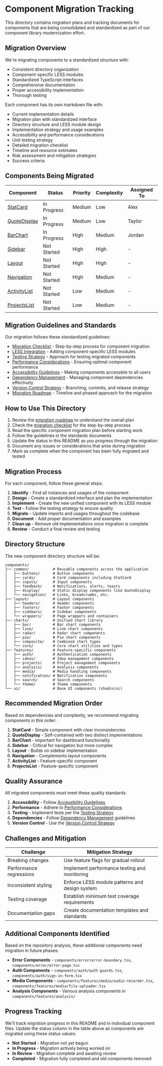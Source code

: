# Component Migration Tracking

This directory contains migration plans and tracking documents for components that are being consolidated and standardized as part of our component library modernization effort.

## Migration Overview

We're migrating components to a standardized structure with:
- Consistent directory organization
- Component-specific LESS modules
- Standardized TypeScript interfaces
- Comprehensive documentation
- Proper accessibility implementation
- Thorough testing

Each component has its own markdown file with:
- Current implementation details
- Migration plan with standardized interface
- Directory structure and LESS module design
- Implementation strategy and usage examples
- Accessibility and performance considerations
- Unit testing strategy
- Detailed migration checklist
- Timeline and resource estimates
- Risk assessment and mitigation strategies
- Success criteria

## Components Being Migrated

| Component | Status | Priority | Complexity | Assigned To |
|-----------|--------|----------|------------|-------------|
| [StatCard](./components/statcard.md) | In Progress | Medium | Low | Alex |
| [QuoteDisplay](./components/quote-display.md) | In Progress | Medium | Low | Taylor |
| [BarChart](./components/barchart.md) | In Progress | High | Medium | Jordan |
| [Sidebar](./components/sidebar.md) | Not Started | High | High | - |
| [Layout](./components/layout.md) | Not Started | High | High | - |
| [Navigation](./components/navigation.md) | Not Started | High | Medium | - |
| [ActivityList](./components/activity-list.md) | Not Started | Low | Medium | - |
| [ProjectsList](./components/projects-list.md) | Not Started | Low | Medium | - |

## Migration Guidelines and Standards

Our migration follows these standardized guidelines:

- [Migration Checklist](./migration-checklist.md) - Step-by-step process for component migration
- [LESS Integration](./less-integration.md) - Adding component-specific LESS modules
- [Testing Strategy](./testing-strategy.md) - Approach for testing migrated components
- [Performance Considerations](./performance-considerations.md) - Ensuring optimal component performance
- [Accessibility Guidelines](./accessibility-guidelines.md) - Making components accessible to all users
- [Dependency Management](./dependency-management.md) - Managing component dependencies effectively
- [Version Control Strategy](./version-control-strategy.md) - Branching, commits, and release strategy
- [Migration Roadmap](./migration-roadmap.md) - Timeline and phased approach for the migration

## How to Use This Directory

1. Review the [migration roadmap](./migration-roadmap.md) to understand the overall plan
2. Check the [migration checklist](./migration-checklist.md) for the step-by-step process
3. Read the specific component migration plan before starting work
4. Follow the guidelines in the standards documents
5. Update the status in this README as you progress through the migration
6. Document any issues or considerations that arise during migration
7. Mark as complete when the component has been fully migrated and tested

## Migration Process

For each component, follow these general steps:

1. **Identify** - Find all instances and usages of the component
2. **Design** - Create a standardized interface and plan the implementation
3. **Implement** - Create the new unified component with its LESS module
4. **Test** - Follow the testing strategy to ensure quality
5. **Migrate** - Update imports and usages throughout the codebase
6. **Document** - Add proper documentation and examples
7. **Clean up** - Remove old implementations once migration is complete
8. **Review** - Conduct a final review and testing

## Directory Structure

The new component directory structure will be:

```
components/
├── common/           # Reusable components across the application
│   ├── buttons/      # Button components
│   ├── cards/        # Card components including StatCard
│   ├── inputs/       # Input components
│   ├── feedback/     # Notifications, alerts, toasts
│   ├── display/      # Static display components like QuoteDisplay
│   └── navigation/   # Links, breadcrumbs, etc.
├── layout/           # Layout components
│   ├── headers/      # Header components
│   ├── footers/      # Footer components
│   ├── sidebars/     # Sidebar components
│   └── wrappers/     # Page wrappers and containers
├── charts/           # Unified chart library
│   ├── bar/          # Bar chart components
│   ├── line/         # Line chart components
│   ├── radar/        # Radar chart components
│   ├── pie/          # Pie chart components
│   ├── composite/    # Combined chart types
│   └── core/         # Core chart utilities and types
├── features/         # Feature-specific components
│   ├── auth/         # Authentication components
│   ├── ideas/        # Idea management components
│   ├── projects/     # Project management components
│   ├── analysis/     # Analysis components
│   ├── media/        # Media handling components
│   ├── notification/ # Notification components
│   ├── search/       # Search components
│   └── theme/        # Theme components
└── ui/               # Base UI components (shadcn/ui)
```

## Recommended Migration Order

Based on dependencies and complexity, we recommend migrating components in this order:

1. **StatCard** - Simple component with clear inconsistencies
2. **QuoteDisplay** - Self-contained with two distinct implementations
3. **BarChart** - Important for dashboard functionality
4. **Sidebar** - Critical for navigation but more complex
5. **Layout** - Builds on sidebar implementation
6. **Navigation** - Complements layout components
7. **ActivityList** - Feature-specific component
8. **ProjectsList** - Feature-specific component

## Quality Assurance

All migrated components must meet these quality standards:

1. **Accessibility** - Follow [Accessibility Guidelines](./accessibility-guidelines.md)
2. **Performance** - Adhere to [Performance Considerations](./performance-considerations.md)
3. **Testing** - Implement tests per the [Testing Strategy](./testing-strategy.md)
4. **Dependencies** - Follow [Dependency Management](./dependency-management.md) guidelines
5. **Version Control** - Use the [Version Control Strategy](./version-control-strategy.md)

## Challenges and Mitigation

| Challenge | Mitigation Strategy |
|-----------|---------------------|
| Breaking changes | Use feature flags for gradual rollout |
| Performance regressions | Implement performance testing and monitoring |
| Inconsistent styling | Enforce LESS module patterns and design system |
| Testing coverage | Establish minimum test coverage requirements |
| Documentation gaps | Create documentation templates and standards |

## Additional Components Identified

Based on the repository analysis, these additional components need migration in future phases:

- **Error Components** - `components/error/error-boundary.tsx`, `components/error/error-page.tsx`
- **Auth Components** - `components/auth/auth-guards.tsx`, `components/auth/sign-in-form.tsx`
- **Media Components** - `components/features/media/audio-recorder.tsx`, `components/features/media/file-uploader.tsx`
- **Analysis Components** - Various analysis components in `components/features/analysis/`

## Progress Tracking

We'll track migration progress in this README and in individual component files. Update the status column in the table above as components are migrated using these status values:

- **Not Started** - Migration not yet begun
- **In Progress** - Migration actively being worked on
- **In Review** - Migration complete and awaiting review
- **Completed** - Migration fully completed and old components removed